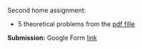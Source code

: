 Second home assignment:
* 5 theoretical problems from the [pdf fille](https://github.com/girafe-ai/msai-statistics/blob/main/week02_conditional_probability/Week02_HW_Theory.pdf)

**Submission:** Google Form [link](https://docs.google.com/forms/d/e/1FAIpQLSdf7vDYiM4D1krXSJcY_9FlfeqKRae-M1qxgJcI5-tPl_r3wg/viewform?usp=sf_link)
